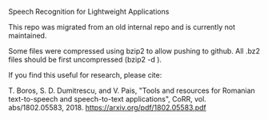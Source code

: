 Speech Recognition for Lightweight Applications

This repo was migrated from an old internal repo and is currently not maintained.

Some files were compressed using bzip2 to allow pushing to github. All .bz2 files should be first uncompressed (bzip2 -d <filename>).

If you find this useful for research, please cite:

T. Boros, S. D. Dumitrescu, and V. Pais, "Tools and resources for Romanian text-to-speech and speech-to-text applications", CoRR, vol. abs/1802.05583, 2018. https://arxiv.org/pdf/1802.05583.pdf
